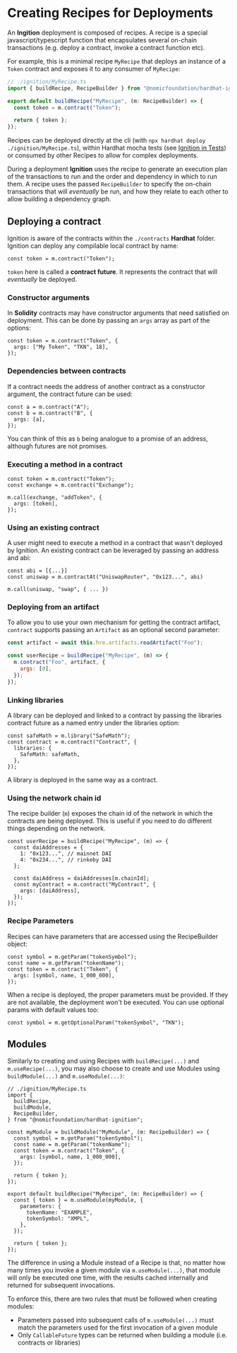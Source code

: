 # Creating Recipes for Deployments

An **Ingition** deployment is composed of recipes. A recipe is a special javascript/typescript function that encapsulates several on-chain transactions (e.g. deploy a contract, invoke a contract function etc).

For example, this is a minimal recipe `MyRecipe` that deploys an instance of a `Token` contract and exposes it to any consumer of `MyRecipe`:

```javascript
// ./ignition/MyRecipe.ts
import { buildRecipe, RecipeBuilder } from "@nomicfoundation/hardhat-ignition";

export default buildRecipe("MyRecipe", (m: RecipeBuilder) => {
  const token = m.contract("Token");

  return { token };
});
```

Recipes can be deployed directly at the cli (with `npx hardhat deploy ./ignition/MyRecipe.ts`), within Hardhat mocha tests (see [Ignition in Tests](TBD)) or consumed by other Recipes to allow for complex deployments.

During a deployment **Ignition** uses the recipe to generate an execution plan of the transactions to run and the order and dependency in which to run them. A recipe uses the passed `RecipeBuilder` to specify the on-chain transactions that will _eventually_ be run, and how they relate to each other to allow building a dependency graph.

## Deploying a contract

Ignition is aware of the contracts within the `./contracts` **Hardhat** folder. Ignition can deploy any compilable local contract by name:

```tsx
const token = m.contract("Token");
```

`token` here is called a **contract future**. It represents the contract that will _eventually_ be deployed.

### Constructor arguments

In **Solidity** contracts may have constructor arguments that need satisfied on deployment. This can be done by passing an `args` array as part of the options:

```tsx
const token = m.contract("Token", {
  args: ["My Token", "TKN", 18],
});
```

### Dependencies between contracts

If a contract needs the address of another contract as a constructor argument, the contract future can be used:

```tsx
const a = m.contract("A");
const b = m.contract("B", {
  args: [a],
});
```

You can think of this as `b` being analogue to a promise of an address, although futures are not promises.

### Executing a method in a contract

```tsx
const token = m.contract("Token");
const exchange = m.contract("Exchange");

m.call(exchange, "addToken", {
  args: [token],
});
```

### Using an existing contract

A user might need to execute a method in a contract that wasn't deployed by Ignition. An existing contract can be leveraged by passing an address and abi:

```tsx
const abi = [{...}]
const uniswap = m.contractAt("UniswapRouter", "0x123...", abi)

m.call(uniswap, "swap", { ... })
```

### Deploying from an artifact

To allow you to use your own mechanism for getting the contract artifact, `contract` supports passing an `Artifact` as an optional second parameter:

```javascript
const artifact = await this.hre.artifacts.readArtifact("Foo");

const userRecipe = buildRecipe("MyRecipe", (m) => {
  m.contract("Foo", artifact, {
    args: [0],
  });
});
```

### Linking libraries

A library can be deployed and linked to a contract by passing the libraries contract future as a named entry under the libraries option:

```tsx
const safeMath = m.library("SafeMath");
const contract = m.contract("Contract", {
  libraries: {
    SafeMath: safeMath,
  },
});
```

A library is deployed in the same way as a contract.

### Using the network chain id

The recipe builder (`m`) exposes the chain id of the network in which the contracts are being deployed. This is useful if you need to do different things depending on the network.

```tsx
const userRecipe = buildRecipe("MyRecipe", (m) => {
  const daiAddresses = {
    1: "0x123...", // mainnet DAI
    4: "0x234...", // rinkeby DAI
  };

  const daiAddress = daiAddresses[m.chainId];
  const myContract = m.contract("MyContract", {
    args: [daiAddress],
  });
});
```

### Recipe Parameters

Recipes can have parameters that are accessed using the RecipeBuilder object:

```tsx
const symbol = m.getParam("tokenSymbol");
const name = m.getParam("tokenName");
const token = m.contract("Token", {
  args: [symbol, name, 1_000_000],
});
```

When a recipe is deployed, the proper parameters must be provided. If they are not available, the deployment won't be executed. You can use optional params with default values too:

```tsx
const symbol = m.getOptionalParam("tokenSymbol", "TKN");
```

## Modules

Similarly to creating and using Recipes with `buildRecipe(...)` and `m.useRecipe(...)`, you may also choose to create and use Modules using `buildModule(...)` and `m.useModule(...)`:

```tsx
// ./ignition/MyRecipe.ts
import {
  buildRecipe,
  buildModule,
  RecipeBuilder,
} from "@nomicfoundation/hardhat-ignition";

const myModule = buildModule("MyModule", (m: RecipeBuilder) => {
  const symbol = m.getParam("tokenSymbol");
  const name = m.getParam("tokenName");
  const token = m.contract("Token", {
    args: [symbol, name, 1_000_000],
  });

  return { token };
});

export default buildRecipe("MyRecipe", (m: RecipeBuilder) => {
  const { token } = m.useModule(myModule, {
    parameters: {
      tokenName: "EXAMPLE",
      tokenSymbol: "XMPL",
    },
  });

  return { token };
});
```

The difference in using a Module instead of a Recipe is that, no matter how many times you invoke a given module via `m.useModule(...)`, that module will only be executed one time, with the results cached internally and returned for subsequent invocations.

To enforce this, there are two rules that must be followed when creating modules:

- Parameters passed into subsequent calls of `m.useModule(...)` must match the parameters used for the first invocation of a given module
- Only `CallableFuture` types can be returned when building a module (i.e. contracts or libraries)
